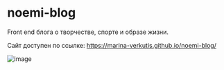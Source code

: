 # noemi-blog
Front end блога о творчестве, спорте и образе жизни.

Сайт доступен по ссылке: https://marina-verkutis.github.io/noemi-blog/

![image](https://github.com/marina-verkutis/noemi-blog/assets/124586787/42b543e7-b51a-4413-8780-c0223548fa76)

